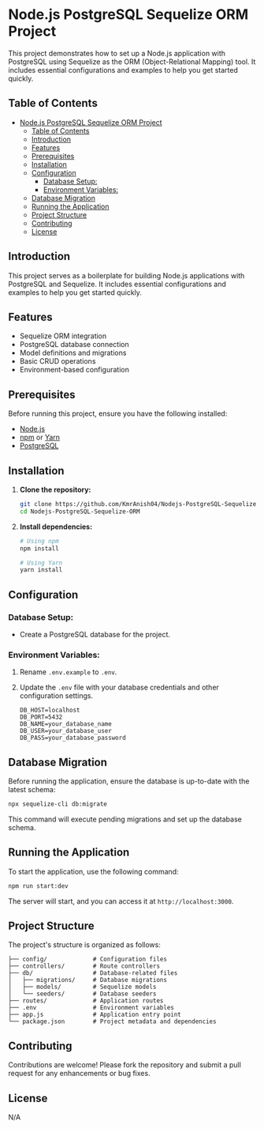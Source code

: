 # Node.js PostgreSQL Sequelize ORM Project

This project demonstrates how to set up a Node.js application with PostgreSQL using Sequelize as the ORM (Object-Relational Mapping) tool. It includes essential configurations and examples to help you get started quickly.

## Table of Contents

- [Node.js PostgreSQL Sequelize ORM Project](#nodejs-postgresql-sequelize-orm-project)
  - [Table of Contents](#table-of-contents)
  - [Introduction](#introduction)
  - [Features](#features)
  - [Prerequisites](#prerequisites)
  - [Installation](#installation)
  - [Configuration](#configuration)
    - [Database Setup:](#database-setup)
    - [Environment Variables:](#environment-variables)
  - [Database Migration](#database-migration)
  - [Running the Application](#running-the-application)
  - [Project Structure](#project-structure)
  - [Contributing](#contributing)
  - [License](#license)

## Introduction

This project serves as a boilerplate for building Node.js applications with PostgreSQL and Sequelize. It includes essential configurations and examples to help you get started quickly.

## Features

- Sequelize ORM integration
- PostgreSQL database connection
- Model definitions and migrations
- Basic CRUD operations
- Environment-based configuration

## Prerequisites

Before running this project, ensure you have the following installed:

- [Node.js](https://nodejs.org/)
- [npm](https://www.npmjs.com/) or [Yarn](https://yarnpkg.com/)
- [PostgreSQL](https://www.postgresql.org/)

## Installation

1. **Clone the repository:**

   ```bash
   git clone https://github.com/KmrAnish04/Nodejs-PostgreSQL-Sequelize-ORM.git
   cd Nodejs-PostgreSQL-Sequelize-ORM
   ```

2. **Install dependencies:**

   ```bash
   # Using npm
   npm install

   # Using Yarn
   yarn install
   ```

## Configuration

### Database Setup:

- Create a PostgreSQL database for the project.

### Environment Variables:

1. Rename `.env.example` to `.env`.
2. Update the `.env` file with your database credentials and other configuration settings.

   ```env
   DB_HOST=localhost
   DB_PORT=5432
   DB_NAME=your_database_name
   DB_USER=your_database_user
   DB_PASS=your_database_password
   ```

## Database Migration

Before running the application, ensure the database is up-to-date with the latest schema:

```bash
npx sequelize-cli db:migrate
```

This command will execute pending migrations and set up the database schema.

## Running the Application

To start the application, use the following command:

```bash
npm run start:dev
```

The server will start, and you can access it at `http://localhost:3000`.

## Project Structure

The project's structure is organized as follows:

```
├── config/             # Configuration files
├── controllers/        # Route controllers
├── db/                 # Database-related files
│   ├── migrations/     # Database migrations
│   ├── models/         # Sequelize models
│   └── seeders/        # Database seeders
├── routes/             # Application routes
├── .env                # Environment variables
├── app.js              # Application entry point
└── package.json        # Project metadata and dependencies
```

## Contributing

Contributions are welcome! Please fork the repository and submit a pull request for any enhancements or bug fixes.

## License
N/A
<!-- This project is licensed under the MIT License. See the [LICENSE](LICENSE) file for details. -->
